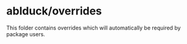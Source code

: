 # ablduck/overrides

This folder contains overrides which will automatically be required by package users.
